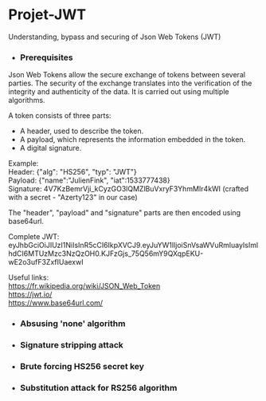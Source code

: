 # Projet-JWT
Understanding, bypass and securing of Json Web Tokens (JWT)

* ### Prerequisites
Json Web Tokens allow the secure exchange of tokens between several parties. The security of the exchange translates into the verification of the integrity and authenticity of the data. It is carried out using multiple algorithms.

A token consists of three parts:
- A header, used to describe the token.
- A payload, which represents the information embedded in the token.
- A digital signature.

Example:
<br/> Header: {"alg": "HS256", "typ": "JWT"}
<br/> Payload: {"name":"JulienFink", "iat":1533777438}
<br/> Signature: 4V7KzBemrVji_kCyzGO3lQMZlBuVxryF3YhmMIr4kWI (crafted with a secret - "Azerty123" in our case)

The "header", "payload" and "signature" parts are then encoded using base64url.

Complete JWT: eyJhbGciOiJIUzI1NiIsInR5cCI6IkpXVCJ9.eyJuYW1lIjoiSnVsaWVuRmluayIsImlhdCI6MTUzMzc3NzQzOH0.KJFzGjs_75Q56mY9QXqpEKU-wE2o3ufF3ZxfIUaexwI

Useful links:
<br/> https://fr.wikipedia.org/wiki/JSON_Web_Token
<br/> https://jwt.io/
<br/> https://www.base64url.com/

* ### Absusing 'none' algorithm

* ### Signature stripping attack

* ### Brute forcing HS256 secret key

* ### Substitution attack for RS256 algorithm
